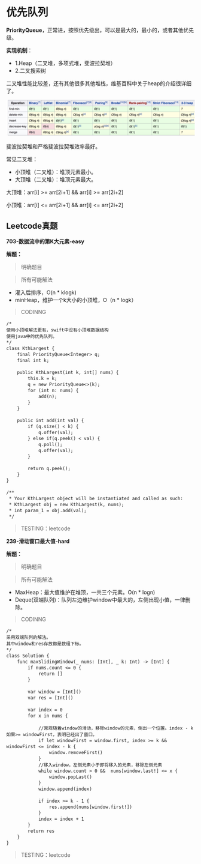 # 优先队列

**PriorityQueue**，正常进，按照优先级出，可以是最大的，最小的，或者其他优先级。

**实现机制**：
- 1.Heap（二叉堆，多项式堆，斐波拉契堆）
- 2.二叉搜索树

二叉堆性能比较差，还有其他很多其他堆栈，维基百科中关于heap的介绍很详细了。

![堆性能](/GeekTimeAlgorithmPass/Resources/4-优先队列-1.png)

斐波拉契堆和严格斐波拉契堆效率最好。

常见二叉堆：
- 小顶堆（二叉堆）：堆顶元素最小。
- 大顶堆（二叉堆）：堆顶元素最大。

大顶堆：arr[i] >= arr[2i+1] && arr[i] >= arr[2i+2]  

小顶堆：arr[i] <= arr[2i+1] && arr[i] <= arr[2i+2]

## Leetcode真题
**703-数据流中的第K大元素-easy**

**解题：**
> 明确题目

> 所有可能解法
  - 灌入后排序，O(n * klogk)
  - minHeap，维护一个k大小的小顶堆，O（n * logk）

> CODINNG

```
/*
使用小顶堆解法更有，swift中没有小顶堆数据结构
使用java中的优先队列。
*/
class KthLargest {
    final PriorityQueue<Integer> q;
    final int k;

    public KthLargest(int k, int[] nums) {
        this.k = k;
        q = new PriorityQueue<>(k);
        for (int n: nums) {
            add(n);
        }
    }

    public int add(int val) {
        if (q.size() < k) {
            q.offer(val);
        } else if(q.peek() < val) {
            q.poll();
            q.offer(val);
        }

        return q.peek();
    }
}

/**
 * Your KthLargest object will be instantiated and called as such:
 * KthLargest obj = new KthLargest(k, nums);
 * int param_1 = obj.add(val);
 */
```
> TESTING：leetcode

**239-滑动窗口最大值-hard**

**解题：**
> 明确题目

> 所有可能解法
  - MaxHeap：最大值维护在堆顶，一共三个元素。O(n * logn)
  - Deque(双端队列)：队列左边维护window中最大的，左侧出现小值，一律删除。

> CODINNG

```
/*
采用双端队列的解法。
其中window和res存放都是数组下标。
*/
class Solution {
    func maxSlidingWindow(_ nums: [Int], _ k: Int) -> [Int] {
        if nums.count <= 0 {
            return []
        }

        var window = [Int]()
        var res = [Int]()

        var index = 0
        for x in nums {

            //常规随着window的滑动，移除window的元素，倒出一个位置。index - k 如果>= windowFirst，表明已经出了窗口。
            if let windowFirst = window.first, index >= k && windowFirst <= index - k {
                window.removeFirst()
            }
            //移入window，左侧元素小于即将移入的元素，移除左侧元素
            while window.count > 0 &&  nums[window.last!] <= x {
                window.popLast()
            }
            window.append(index)

            if index >= k - 1 {
                res.append(nums[window.first!])
            }
            index = index + 1
        }
        return res
    }
}
```
> TESTING：leetcode
